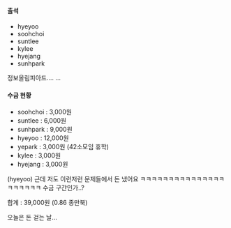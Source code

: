 #### 출석
- hyeyoo
- soohchoi
- suntlee
- kylee
- hyejang
- sunhpark

정보올림피아드....
...

#### 수금 현황

- soohchoi : 3,000원
- suntlee : 6,000원
- sunhpark : 9,000원
- hyeyoo : 12,000원
- yepark : 3,000원 (42소모임 휴학)
- kylee : 3,000원
- hyejang : 3,000원

(hyeyoo)
근데 저도 이런저런 문제들에서 돈 냈어요
ㅋㅋㅋㅋㅋㅋㅋㅋㅋㅋㅋㅋㅋㅋㅋㅋㅋㅋㅋㅋㅋ
수금 구간인가..?

합계 : 39,000원 (0.86 종만북)

오늘은 돈 걷는 날...
